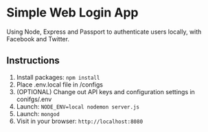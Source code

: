 # Simple Web Login App

Using Node, Express and Passport to authenticate users locally, with Facebook and Twitter.

## Instructions

1. Install packages: `npm install`
2. Place .env.local file in /configs
3. (OPTIONAL) Change out API keys and configuration settings in conifgs/.env
4. Launch: `NODE_ENV=local nodemon server.js`
5. Launch: `mongod`
6. Visit in your browser: `http://localhost:8080`